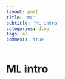 ```yaml
---
layout: post
title: 'ML'
subtitle: 'ML intro'
categories: dlog
tags: ml
comments: true
---
```


# ML intro

